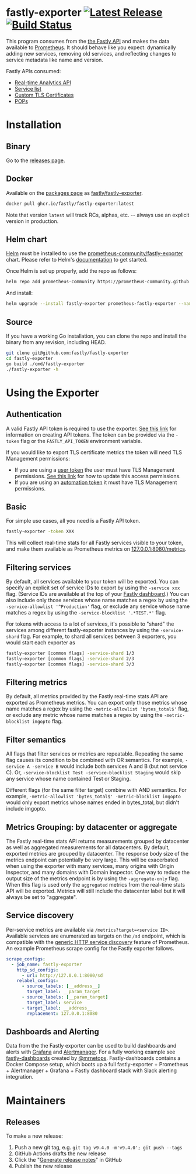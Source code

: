 # fastly-exporter [![Latest Release](https://img.shields.io/github/release/fastly/fastly-exporter.svg?style=flat-square)](https://github.com/fastly/fastly-exporter/releases/latest) [![Build Status](https://img.shields.io/endpoint.svg?url=https%3A%2F%2Factions-badge.atrox.dev%2Ffastly%2Ffastly-exporter%2Fbadge%3Fref%3Dmain&style=flat-square)](https://actions-badge.atrox.dev/fastly/fastly-exporter/goto?ref=main)

This program consumes from the [the Fastly API][api] and makes
the data available to [Prometheus][prom]. It should behave like you expect:
dynamically adding new services, removing old services, and reflecting changes
to service metadata like name and version.

Fastly APIs consumed:

* [Real-time Analytics API][rt]
* [Service list][svc]
* [Custom TLS Certificates][certs]
* [POPs][pops]

[api]: https://www.fastly.com/documentation/reference/api/
[rt]: https://www.fastly.com/documentation/reference/api/metrics-stats/realtime/
[svc]: https://www.fastly.com/documentation/reference/api/services/service/#list-services
[pops]: https://www.fastly.com/documentation/reference/api/utils/pops/
[certs]: https://www.fastly.com/documentation/reference/api/tls/custom-certs/

[prom]: https://prometheus.io

# Installation

## Binary

Go to the [releases page][releases].

[releases]: https://github.com/fastly/fastly-exporter/releases

## Docker

Available on the [packages page][pkg] as [fastly/fastly-exporter][img].

[pkg]: https://github.com/fastly/fastly-exporter/packages
[img]: https://github.com/fastly/fastly-exporter/pkgs/container/fastly-exporter

```sh
docker pull ghcr.io/fastly/fastly-exporter:latest
```

Note that version `latest` will track RCs, alphas, etc. -- always use an
explicit version in production.

## Helm chart

[Helm](https://helm.sh) must be installed to use the [prometheus-community/fastly-exporter](https://github.com/prometheus-community/helm-charts/tree/main/charts/prometheus-fastly-exporter) chart.
Please refer to Helm's [documentation](https://helm.sh/docs/) to get started.

Once Helm is set up properly, add the repo as follows:

```sh
helm repo add prometheus-community https://prometheus-community.github.io/helm-charts
```

And install:

```sh
helm upgrade --install fastly-exporter prometheus-fastly-exporter --namespace monitoring --set token="fastly_api_token"
```

## Source

If you have a working Go installation, you can clone the repo and install the
binary from any revision, including HEAD.

```sh
git clone git@github.com:fastly/fastly-exporter
cd fastly-exporter
go build ./cmd/fastly-exporter
./fastly-exporter -h
```

# Using the Exporter

## Authentication

A valid Fastly API token is required to use the exporter. [See this link][token]
for information on creating API tokens. The token can be provided via the
`-token` flag or the `FASTLY_API_TOKEN` environment variable.

If you would like to export TLS certificate metrics the token will need TLS Management permissions:
* If you are using a [user token][token] the user must have TLS Management permissions. [See this link][user_perms] for how to update this access permissions.
* If you are using an [automation token][auto_token] it must have TLS Management permissions.

[token]: https://www.fastly.com/documentation/guides/account-info/account-management/using-api-tokens/#creating-api-tokens
[auto_token]: https://www.fastly.com/documentation/guides/account-info/account-management/using-api-tokens/#creating-automation-tokens
[user_perms]: https://www.fastly.com/documentation/guides/account-info/user-access-and-control/configuring-user-roles-and-permissions/#changing-user-roles-and-access-permissions-for-existing-users

## Basic

For simple use cases, all you need is a Fastly API token.

```sh
fastly-exporter -token XXX
```

This will collect real-time stats for all Fastly services visible to your token,
and make them available as Prometheus metrics on [127.0.0.1:8080/metrics][local].

[local]: http://127.0.0.1:8080/metrics

## Filtering services

By default, all services available to your token will be exported. You can
specify an explicit set of service IDs to export by using the `-service xxx`
flag. (Service IDs are available at the top of your [Fastly dashboard][db].) You
can also include only those services whose name matches a regex by using the
`-service-allowlist '^Production'` flag, or exclude any service whose name matches
a regex by using the `-service-blocklist '.*TEST.*'` flag.

[db]: https://manage.fastly.com/services/all

For tokens with access to a lot of services, it's possible to "shard" the
services among different fastly-exporter instances by using the `-service-shard`
flag. For example, to shard all services between 3 exporters, you would start
each exporter as

```sh
fastly-exporter [common flags] -service-shard 1/3
fastly-exporter [common flags] -service-shard 2/3
fastly-exporter [common flags] -service-shard 3/3
```

## Filtering metrics

By default, all metrics provided by the Fastly real-time stats API are exported
as Prometheus metrics. You can export only those metrics whose name matches a
regex by using the `-metric-allowlist 'bytes_total$'` flag, or exclude any metric
whose name matches a regex by using the `-metric-blocklist imgopto` flag.

## Filter semantics

All flags that filter services or metrics are repeatable. Repeating the same
flag causes its condition to be combined with OR semantics. For example,
`-service A -service B` would include both services A and B (but not service C).
Or, `-service-blocklist Test -service-blocklist Staging` would skip any service
whose name contained Test or Staging.

Different flags (for the same filter target) combine with AND semantics. For
example, `-metric-allowlist 'bytes_total$' -metric-blocklist imgopto` would only
export metrics whose names ended in bytes_total, but didn't include imgopto.

## Metrics Grouping: by datacenter or aggregate

The Fastly real-time stats API returns measurements grouped by datacenter as
well as aggregated measurements for all datacenters. By default, exported
metrics are grouped by datacenter. The response body size of the metrics
endpoint can potentially be very large. This will be exacerbated when using
the exporter with many services, many origins with Origin Inspector, and many
domains with Domain Inspector. One way to reduce the output size of the
metrics endpoint is by using the `-aggregate-only` flag. When this flag is
used only the `aggregated` metrics from the real-time stats API will be
exported. Metrics will still include the datacenter label but it will always
be set to "aggregate".

## Service discovery

Per-service metrics are available via `/metrics?target=<service ID>`. Available
services are enumerated as targets on the `/sd` endpoint, which is compatible
with the [generic HTTP service discovery][httpsd] feature of Prometheus. An
example Prometheus scrape config for the Fastly exporter follows.

[httpsd]: https://prometheus.io/docs/prometheus/latest/configuration/configuration/#http_sd_config

```yaml
scrape_configs:
  - job_name: fastly-exporter
    http_sd_configs:
      - url: http://127.0.0.1:8080/sd
    relabel_configs:
      - source_labels: [__address__]
        target_label: __param_target
      - source_labels: [__param_target]
        target_label: service
      - target_label: __address__
        replacement: 127.0.0.1:8080
```

## Dashboards and Alerting

Data from the the Fastly exporter can be used to build dashboards and alerts with [Grafana][grafana] and [Alertmanager][alertmanager]. For a fully working example see [fastly-dashboards][dashboards] created by [@mrnetops][mrnetops]. Fastly-dashboards contains a Docker Compose setup, which boots up a full fastly-exporter + Prometheus + Alertmanager + Grafana + Fastly dashboard stack with Slack alerting integration.

[grafana]: https://grafana.com
[alertmanager]: https://prometheus.io/docs/alerting/latest/alertmanager/
[mrnetops]: https://github.com/mrnetops
[dashboards]: https://github.com/mrnetops/fastly-dashboards

# Maintainers

## Releases

To make a new release:

1. Push a new git tag, e.g. `git tag v9.4.0 -m'v9.4.0'; git push --tags`
1. GitHub Actions drafts the new release
1. Click the "[Generate release notes](https://docs.github.com/en/repositories/releasing-projects-on-github/automatically-generated-release-notes#creating-automatically-generated-release-notes-for-a-new-release)" in GitHub
1. Publish the new release
